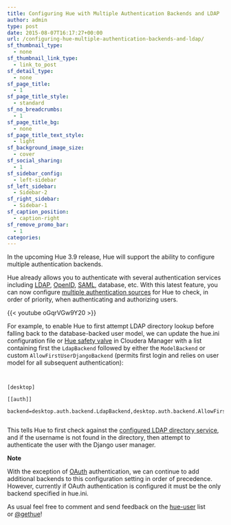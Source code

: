```yaml
---
title: Configuring Hue with Multiple Authentication Backends and LDAP
author: admin
type: post
date: 2015-08-07T16:17:27+00:00
url: /configuring-hue-multiple-authentication-backends-and-ldap/
sf_thumbnail_type:
  - none
sf_thumbnail_link_type:
  - link_to_post
sf_detail_type:
  - none
sf_page_title:
  - 1
sf_page_title_style:
  - standard
sf_no_breadcrumbs:
  - 1
sf_page_title_bg:
  - none
sf_page_title_text_style:
  - light
sf_background_image_size:
  - cover
sf_social_sharing:
  - 1
sf_sidebar_config:
  - left-sidebar
sf_left_sidebar:
  - Sidebar-2
sf_right_sidebar:
  - Sidebar-1
sf_caption_position:
  - caption-right
sf_remove_promo_bar:
  - 1
categories:
---
```


In the upcoming Hue 3.9 release, Hue will support the ability to configure multiple authentication backends.

Hue already allows you to authenticate with several authentication services including [LDAP][1], [OpenID][2], [SAML][3], database, etc. With this latest feature, you can now configure <span style="text-decoration: underline;">multiple authentication sources</span> for Hue to check, in order of priority, when authenticating and authorizing users.

{{< youtube oGqrVGw9Y20 >}}

For example, to enable Hue to first attempt LDAP directory lookup before falling back to the database-backed user model, we can update the hue.ini configuration file or [Hue safety valve][4] in Cloudera Manager with a list containing first the `LdapBackend` followed by either the `ModelBackend` or custom `AllowFirstUserDjangoBackend` (permits first login and relies on user model for all subsequent authentication):

<pre><code class="bash">

[desktop]

[[auth]]

backend=desktop.auth.backend.LdapBackend,desktop.auth.backend.AllowFirstUserDjangoBackend

</code></pre>

This tells Hue to first check against the [configured LDAP directory service][5], and if the username is not found in the directory, then attempt to authenticate the user with the Django user manager.

**Note**

With the exception of [OAuth][6] authentication, we can continue to add additional backends to this configuration setting in order of precedence. However, currently if OAuth authentication is configured it must be the only backend specified in hue.ini.

As usual feel free to comment and send feedback on the [hue-user][7] list or [@gethue][8]!

[1]: https://gethue.com/making-hadoop-accessible-to-your-employees-with-ldap/
[2]: https://github.com/cloudera/hue/blob/master/desktop/conf.dist/hue.ini#L414
[3]: https://gethue.com/sso-with-hue-new-saml-backend/
[4]: http://www.cloudera.com/content/cloudera/en/documentation/cloudera-manager/v4-8-3/Cloudera-Manager-Managing-Clusters/cmmc_safety_valve.html
[5]: http://www.cloudera.com/content/cloudera/en/documentation/core/latest/topics/cdh_sg_hue_ldap_config.html
[6]: https://github.com/cloudera/hue/blob/master/desktop/conf.dist/hue.ini#L433
[7]: http://groups.google.com/a/cloudera.org/group/hue-user
[8]: https://twitter.com/gethue

